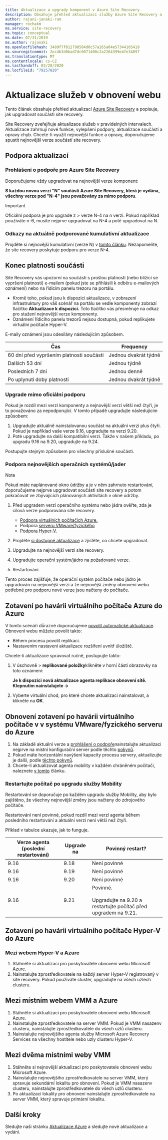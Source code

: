 ```yaml
---
title: Aktualizace a upgrady komponent v Azure Site Recovery
description: Obsahuje přehled aktualizací služby Azure Site Recovery a upgradů komponent.
author: rajani-janaki-ram
manager: rochakm
ms.service: site-recovery
ms.topic: conceptual
ms.date: 07/31/2019
ms.author: rajanaki
ms.openlocfilehash: 3489f7f812798504d0c57a265a04e57344105419
ms.sourcegitcommit: 2ec4b3d0bad7dc0071400c2a2264399e4fe34897
ms.translationtype: MT
ms.contentlocale: cs-CZ
ms.lasthandoff: 03/28/2020
ms.locfileid: "79257820"
---
```

# <a name="service-updates-in-site-recovery"></a>Aktualizace služeb v obnovení webu

Tento článek obsahuje přehled aktualizací [Azure Site Recovery](site-recovery-overview.md) a popisuje, jak upgradovat součásti site recovery.

Site Recovery zveřejňuje aktualizace služeb v pravidelných intervalech. Aktualizace zahrnují nové funkce, vylepšení podpory, aktualizace součástí a opravy chyb. Chcete-li využít nejnovější funkce a opravy, doporučujeme spustit nejnovější verze součástí site recovery. 
 
 
## <a name="updates-support"></a>Podpora aktualizací

### <a name="support-statement-for-azure-site-recovery"></a>Prohlášení o podpoře pro Azure Site Recovery

Doporučujeme vždy upgradovat na nejnovější verze komponent:

**S každou novou verzí "N" součásti Azure Site Recovery, která je vydána, všechny verze pod "N-4" jsou považovány za mimo podporu**. 

> [!IMPORTANT]
> Oficiální podpora je pro upgrade z > verze N-4 na n verzi. Pokud například používáte n-6, musíte nejprve upgradovat na N-4 a poté upgradovat na N.


### <a name="links-to-currently-supported-update-rollups"></a>Odkazy na aktuálně podporované kumulativní aktualizace

 Projděte si nejnovější kumulativní (verze N) v [tomto článku](site-recovery-whats-new.md). Nezapomeňte, že site recovery poskytuje podporu pro verze N-4.



## <a name="component-expiry"></a>Konec platnosti součásti

Site Recovery vás upozorní na součásti s prošlou platností (nebo blížící se vypršení platnosti) e-mailem (pokud jste se přihlásili k odběru e-mailových oznámení) nebo na řídicím panelu trezoru na portálu.

- Kromě toho, pokud jsou k dispozici aktualizace, v zobrazení infrastruktury pro váš scénář na portálu se vedle komponenty zobrazí tlačítko **Aktualizace k dispozici.** Toto tlačítko vás přesměruje na odkaz pro stažení nejnovější verze komponenty.
-  Oznámení řídicího panelu trezorů nejsou dostupná, pokud replikujete virtuální počítače Hyper-V. 

E-maily oznámení jsou odesílány následujícím způsobem.

**Čas** | **Frequency**
--- | ---
60 dní před vypršením platnosti součásti | Jednou dvakrát týdně
Dalších 53 dní | Jednou týdně
Posledních 7 dní | Jednou denně
Po uplynutí doby platnosti | Jednou dvakrát týdně


### <a name="upgrading-outside-official-support"></a>Upgrade mimo oficiální podporu

Pokud je rozdíl mezi verzí komponenty a nejnovější verzí větší než čtyři, je to považováno za nepodporující. V tomto případě upgradujte následujícím způsobem: 

1. Upgradujte aktuálně nainstalovanou součást na aktuální verzi plus čtyři. Pokud je například vaše verze 9.16, upgradujte na verzi 9.20.
2. Poté upgradujte na další kompatibilní verzi. Takže v našem příkladu, po upgradu 9.16 na 9.20, upgradujte na 9.24. 

Postupujte stejným způsobem pro všechny příslušné součásti.

### <a name="support-for-latest-operating-systemskernels"></a>Podpora nejnovějších operačních systémů/jader

> [!NOTE]
> Pokud máte naplánované okno údržby a je v něm zahrnuto restartování, doporučujeme nejprve upgradovat součásti site recovery a potom pokračovat ve zbývajících plánovaných aktivitách v okně údržby.

1. Před upgradem verzí operačního systému nebo jádra ověřte, zda je cílová verze podporována site recovery. 

    - [Podpora virtuálních počítačích Azure.](azure-to-azure-support-matrix.md#replicated-machine-operating-systems)
    - Podpora [serveru VMware/fyzického](vmware-physical-azure-support-matrix.md#replicated-machines)
    - [Podpora Hyper-V.](hyper-v-azure-support-matrix.md#replicated-vms)
2. Projděte [si dostupné aktualizace](site-recovery-whats-new.md) a zjistěte, co chcete upgradovat.
3. Upgradujte na nejnovější verzi site recovery.
4. Upgradujte operační systém/jádro na požadované verze.
5. Restartování.


Tento proces zajišťuje, že operační systém počítače nebo jádro je upgradován na nejnovější verzi a že nejnovější změny obnovení webu potřebné pro podporu nové verze jsou načteny do počítače.

## <a name="azure-vm-disaster-recovery-to-azure"></a>Zotavení po havárii virtuálního počítače Azure do Azure

V tomto scénáři důrazně doporučujeme [povolit automatické aktualizace](azure-to-azure-autoupdate.md). Obnovení webu můžete povolit takto:

- Během procesu povolit replikaci.
- Nastavením nastavení aktualizace rozšíření uvnitř úložiště.

Chcete-li aktualizace spravovat ručně, postupujte takto:

1. V úschovně > **replikované položky**klikněte v horní části obrazovky na toto oznámení: 
    
    **Je k dispozici nová aktualizace agenta replikace obnovení sítě. Klepnutím nainstalujete ->**

4. Vyberte virtuální chod, pro které chcete aktualizaci nainstalovat, a klikněte na **OK**.


## <a name="vmware-vmphysical-server-disaster-recovery-to-azure"></a>Obnovení zotavení po havárii virtuálního počítače v v systému VMware/fyzického serveru do Azure

1. Na základě aktuální verze a [prohlášení o podpoře](#support-statement-for-azure-site-recovery)nainstalujte aktualizaci nejprve na místní konfigurační server podle těchto [pokynů](vmware-azure-deploy-configuration-server.md#upgrade-the-configuration-server). 
2. Pokud máte horizontální navýšení kapacity procesu servery, aktualizujte je další, podle [těchto pokynů](vmware-azure-manage-process-server.md#upgrade-a-process-server).
3. Chcete-li aktualizovat agenta mobility v každém chráněném počítači, naleznete [v tomto](vmware-physical-manage-mobility-service.md#update-mobility-service-from-azure-portal) článku.

### <a name="reboot-after-mobility-service-upgrade"></a>Restartujte počítač po upgradu služby Mobility

Restartování se doporučuje po každém upgradu služby Mobility, aby bylo zajištěno, že všechny nejnovější změny jsou načteny do zdrojového počítače.

Restartování není povinné, pokud rozdíl mezi verzí agenta během posledního restartování a aktuální verzí není větší než čtyři.

Příklad v tabulce ukazuje, jak to funguje.

|**Verze agenta (poslední restartování)** | **Upgrade na** | **Povinný restart?**|
|---------|---------|---------|
|9.16 |  9.18 | Není povinné|
|9.16 | 9.19 | Není povinné|
| 9.16 | 9.20 | Není povinné
 | 9.16 | 9.21 | Povinné.<br/><br/> Upgradujte na 9.20 a restartujte počítač před upgradem na 9.21.

## <a name="hyper-v-vm-disaster-recovery-to-azure"></a>Zotavení po havárii virtuálního počítače Hyper-V do Azure

### <a name="between-a-hyper-v-site-and-azure"></a>Mezi webem Hyper-V a Azure

1. Stáhněte si aktualizaci pro poskytovatele obnovení webu Microsoft Azure.
2. Nainstalujte zprostředkovatele na každý server Hyper-V registrovaný v site recovery. Pokud používáte cluster, upgradujte na všech uzlech clusteru.


## <a name="between-an-on-premises-vmm-site-and-azure"></a>Mezi místním webem VMM a Azure
1. Stáhněte si aktualizaci pro poskytovatele obnovení webu Microsoft Azure.
2. Nainstalujte zprostředkovatele na server VMM. Pokud je VMM nasazenv clusteru, nainstalujte zprostředkovatele do všech uzlů clusteru.
3. Nainstalujte nejnovějšího agenta služby Microsoft Azure Recovery Services na všechny hostitele nebo uzly clusteru Hyper-V.


## <a name="between-two-on-premises-vmm-sites"></a>Mezi dvěma místními weby VMM
1. Stáhněte si nejnovější aktualizaci pro poskytovatele obnovení webu Microsoft Azure.
2. Nainstalujte nejnovějšího zprostředkovatele na server VMM, který spravuje sekundární lokalitu pro obnovení. Pokud je VMM nasazenv clusteru, nainstalujte zprostředkovatele do všech uzlů clusteru.
3. Po aktualizaci lokality pro obnovení nainstalujte zprostředkovatele na server VMM, který spravuje primární lokalitu.

## <a name="next-steps"></a>Další kroky

Sledujte naši stránku [Aktualizace Azure](https://azure.microsoft.com/updates/?product=site-recovery) a sledujte nové aktualizace a vydání.
